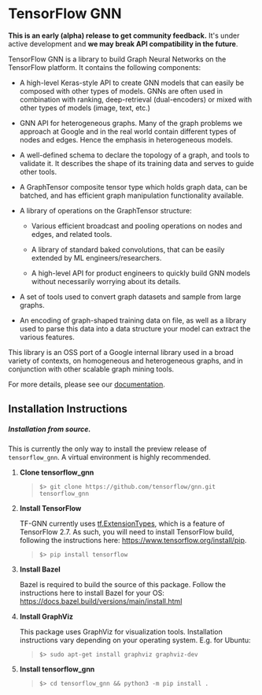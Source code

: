 # TensorFlow GNN

**This is an early (alpha) release to get community feedback.** It's under
active development and **we may break API compatibility in the future**.


TensorFlow GNN is a library to build Graph Neural Networks on the TensorFlow
platform. It contains the following components:

* A high-level Keras-style API to create GNN models that can easily be composed
  with other types of models. GNNs are often used in combination with ranking,
  deep-retrieval (dual-encoders) or mixed with other types of models
  (image, text, etc.)

* GNN API for heterogeneous graphs. Many of the graph problems we approach at
  Google and in the real world contain different types of nodes and edges.
  Hence the emphasis in heterogeneous models.

* A well-defined schema to declare the topology of a graph, and tools to
  validate it. It describes the shape of its training data and serves to guide
  other tools.

* A GraphTensor composite tensor type which holds graph data, can be batched,
  and has efficient graph manipulation functionality available.

* A library of operations on the GraphTensor structure:

  * Various efficient broadcast and pooling operations on nodes and edges, and
    related tools.

  * A library of standard baked convolutions, that can be easily extended by
    ML engineers/researchers.

  * A high-level API for product engineers to quickly build GNN models without
    necessarily worrying about its details.

* A set of tools used to convert graph datasets and sample from large
  graphs.

* An encoding of graph-shaped training data on file, as well as a library used
  to parse this data into a data structure your model can extract the various
  features.

This library is an OSS port of a Google internal library used in a broad variety
of contexts, on homogeneous and heterogeneous graphs, and in conjunction with
other scalable graph mining tools.

For more details, please see our
[documentation](tensorflow_gnn/docs/guide/overview.md).


## Installation Instructions

##### Installation from source.

This is currently the only way to install the preview release of ```tensorflow_gnn```.
A virtual environment is highly recommended.

1.  **Clone tensorflow_gnn**

    > `$> git clone https://github.com/tensorflow/gnn.git tensorflow_gnn`

2.  **Install TensorFlow**

    TF-GNN currently uses
    [tf.ExtensionTypes](https://www.tensorflow.org/api_docs/python/tf/experimental/ExtensionType),
    which is a feature of TensorFlow 2.7. As such, you will need to install
    TensorFlow build, following the instructions here:
    https://www.tensorflow.org/install/pip.

    > `$> pip install tensorflow`

3.  **Install Bazel**

    Bazel is required to build the source of this package. Follow the
    instructions here to install Bazel for your OS:
    https://docs.bazel.build/versions/main/install.html

4.  **Install GraphViz**

    This package uses GraphViz for visualization tools. Installation
    instructions vary depending on your operating system. E.g. for Ubuntu:

    > `$> sudo apt-get install graphviz graphviz-dev`

5.  **Install tensorflow_gnn**

    > `$> cd tensorflow_gnn && python3 -m pip install .`
